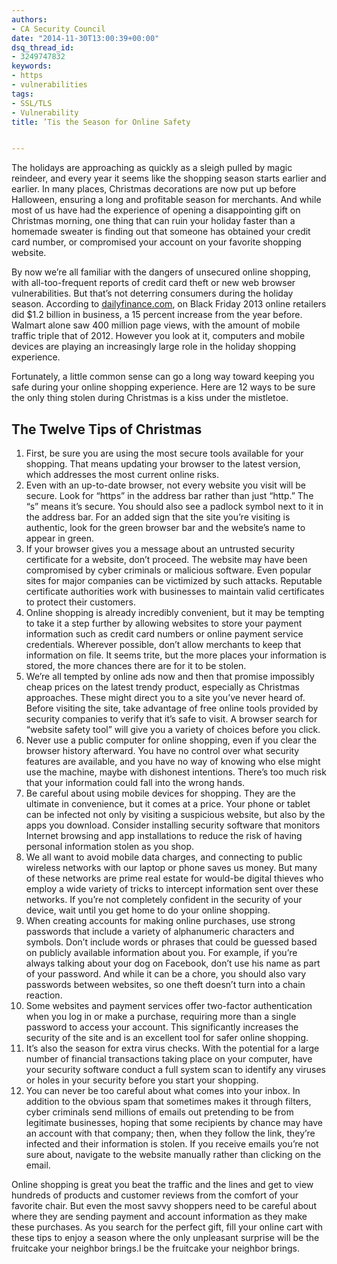 ```yaml
---
authors:
- CA Security Council
date: "2014-11-30T13:00:39+00:00"
dsq_thread_id:
- 3249747832
keywords:
- https
- vulnerabilities
tags:
- SSL/TLS
- Vulnerability
title: ’Tis the Season for Online Safety


---
```

The holidays are approaching as quickly as a sleigh pulled by magic reindeer, and every year it seems like the shopping season starts earlier and earlier. In many places, Christmas decorations are now put up before Halloween, ensuring a long and profitable season for merchants. And while most of us have had the experience of opening a disappointing gift on Christmas morning, one thing that can ruin your holiday faster than a homemade sweater is finding out that someone has obtained your credit card number, or compromised your account on your favorite shopping website.

By now we’re all familiar with the dangers of unsecured online shopping, with all-too-frequent reports of credit card theft or new web browser vulnerabilities. But that’s not deterring consumers during the holiday season. According to [dailyfinance.com](http://www.dailyfinance.com/2013/12/13/2013-holiday-shopping-season-10-surprising-statistics/), on Black Friday 2013 online retailers did $1.2 billion in business, a 15 percent increase from the year before. Walmart alone saw 400 million page views, with the amount of mobile traffic triple that of 2012. However you look at it, computers and mobile devices are playing an increasingly large role in the holiday shopping experience.

Fortunately, a little common sense can go a long way toward keeping you safe during your online shopping experience. Here are 12 ways to be sure the only thing stolen during Christmas is a kiss under the mistletoe.

## The Twelve Tips of Christmas

  1. First, be sure you are using the most secure tools available for your shopping. That means updating your browser to the latest version, which addresses the most current online risks.
  2. Even with an up-to-date browser, not every website you visit will be secure. Look for “https” in the address bar rather than just “http.” The “s” means it’s secure. You should also see a padlock symbol next to it in the address bar. For an added sign that the site you’re visiting is authentic, look for the green browser bar and the website’s name to appear in green.
  3. If your browser gives you a message about an untrusted security certificate for a website, don’t proceed. The website may have been compromised by cyber criminals or malicious software. Even popular sites for major companies can be victimized by such attacks. Reputable certificate authorities work with businesses to maintain valid certificates to protect their customers.
  4. Online shopping is already incredibly convenient, but it may be tempting to take it a step further by allowing websites to store your payment information such as credit card numbers or online payment service credentials. Wherever possible, don’t allow merchants to keep that information on file. It seems trite, but the more places your information is stored, the more chances there are for it to be stolen.
  5. We’re all tempted by online ads now and then that promise impossibly cheap prices on the latest trendy product, especially as Christmas approaches. These might direct you to a site you’ve never heard of. Before visiting the site, take advantage of free online tools provided by security companies to verify that it’s safe to visit. A browser search for “website safety tool” will give you a variety of choices before you click.
  6. Never use a public computer for online shopping, even if you clear the browser history afterward. You have no control over what security features are available, and you have no way of knowing who else might use the machine, maybe with dishonest intentions. There’s too much risk that your information could fall into the wrong hands. 
  7. Be careful about using mobile devices for shopping. They are the ultimate in convenience, but it comes at a price. Your phone or tablet can be infected not only by visiting a suspicious website, but also by the apps you download. Consider installing security software that monitors Internet browsing and app installations to reduce the risk of having personal information stolen as you shop.
  8. We all want to avoid mobile data charges, and connecting to public wireless networks with our laptop or phone saves us money. But many of these networks are prime real estate for would-be digital thieves who employ a wide variety of tricks to intercept information sent over these networks. If you’re not completely confident in the security of your device, wait until you get home to do your online shopping.
  9. When creating accounts for making online purchases, use strong passwords that include a variety of alphanumeric characters and symbols. Don’t include words or phrases that could be guessed based on publicly available information about you. For example, if you’re always talking about your dog on Facebook, don’t use his name as part of your password. And while it can be a chore, you should also vary passwords between websites, so one theft doesn’t turn into a chain reaction. 
 10. Some websites and payment services offer two-factor authentication when you log in or make a purchase, requiring more than a single password to access your account. This significantly increases the security of the site and is an excellent tool for safer online shopping.
 11. It’s also the season for extra virus checks. With the potential for a large number of financial transactions taking place on your computer, have your security software conduct a full system scan to identify any viruses or holes in your security before you start your shopping.
 12. You can never be too careful about what comes into your inbox. In addition to the obvious spam that sometimes makes it through filters, cyber criminals send millions of emails out pretending to be from legitimate businesses, hoping that some recipients by chance may have an account with that company; then, when they follow the link, they’re infected and their information is stolen. If you receive emails you’re not sure about, navigate to the website manually rather than clicking on the email.

Online shopping is great you beat the traffic and the lines and get to view hundreds of products and customer reviews from the comfort of your favorite chair. But even the most savvy shoppers need to be careful about where they are sending payment and account information as they make these purchases. As you search for the perfect gift, fill your online cart with these tips to enjoy a season where the only unpleasant surprise will be the fruitcake your neighbor brings.l be the fruitcake your neighbor brings.